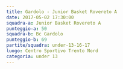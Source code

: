 ```yaml
---
title: Gardolo - Junior Basket Rovereto A
date: 2017-05-02 17:30:00
squadra-a: Junior Basket Rovereto A
punteggio-a: 50
squadra-b: Bc Gardolo
punteggio-b: 69
partite/squadra: under-13-16-17
luogo: Centro Sportivo Trento Nord
categoria: under 13
---
```

